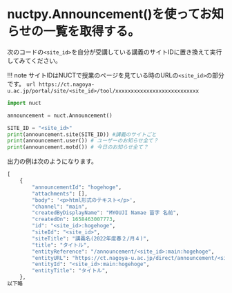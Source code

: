 # nuctpy.Announcement()を使ってお知らせの一覧を取得する。

次のコードの`<site_id>`を自分が受講している講義のサイトIDに置き換えて実行してみてください。

!!! note
    サイトIDはNUCTで授業のページを見ている時のURLの`<site_id>`の部分です。
    ```url
    https://ct.nagoya-u.ac.jp/portal/site/<site_id>/tool/xxxxxxxxxxxxxxxxxxxxxxxxxxx
    ```

```python
import nuct

announcement = nuct.Announcement()

SITE_ID = "<site_id>"
print(announcement.site(SITE_ID)) #講義のサイトごと
print(announcement.user()) # ユーザーのお知らせ全て？
print(announcement.motd()) # 今日のお知らせ全て？
```

出力の例は次のようになります。

```python
[
    {
        "announcementId": "hogehoge",
        "attachments": [],
        "body": '<p>html形式のテキスト</p>',
        "channel": "main",
        "createdByDisplayName": "MYOUJI Namae 苗字 名前",
        "createdOn": 1658463007773,
        "id": "<site_id>:hogehoge",
        "siteId": "<site_id>",
        "siteTitle": "講義名(2022年度春２/月４)",
        "title": "タイトル",
        "entityReference": "/announcement/<site_id>:main:hogehoge",
        "entityURL": "https://ct.nagoya-u.ac.jp/direct/announcement/<site_id>:main:hogehoge",
        "entityId": "<site_id>:main:hogehoge",
        "entityTitle": "タイトル",
    },
以下略
```

